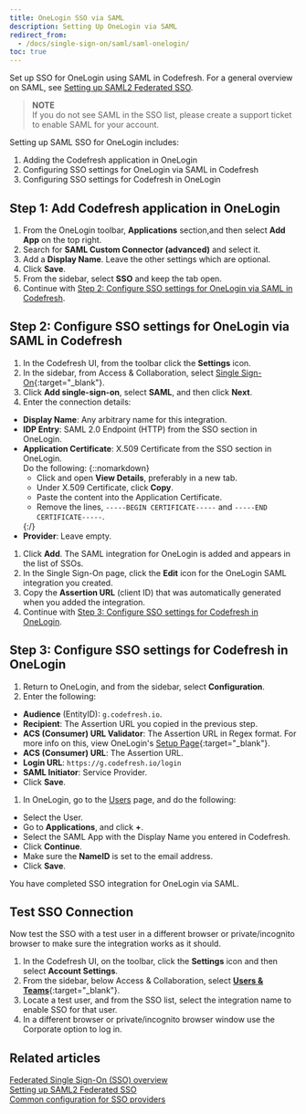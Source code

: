 ```yaml
---
title: OneLogin SSO via SAML
description: Setting Up OneLogin via SAML
redirect_from:
  - /docs/single-sign-on/saml/saml-onelogin/
toc: true
---
```


Set up SSO for OneLogin using SAML in Codefresh.
For a general overview on SAML, see [Setting up SAML2 Federated SSO]({{site.baseurl}}/docs/administration/single-sign-on/saml).

>**NOTE**  
  If you do not see SAML in the SSO list, please create a support ticket to enable SAML for your account.


Setting up SAML SSO for OneLogin includes:
1. Adding the Codefresh application in OneLogin
1. Configuring SSO settings for OneLogin via SAML in Codefresh
1. Configuring SSO settings for Codefresh in OneLogin

## Step 1: Add Codefresh application in OneLogin

1. From the OneLogin toolbar, **Applications** section,and then select **Add App** on the top right.
1. Search for **SAML Custom Connector (advanced)** and select it.
1. Add a **Display Name**. Leave the other settings which are optional. 
1. Click **Save**.
1. From the sidebar, select **SSO** and keep the tab open.
1. Continue with [Step 2: Configure SSO settings for OneLogin via SAML in Codefresh](#step-2-configure-sso-settings-for-onelogin-via-saml-in-codefresh).

## Step 2: Configure SSO settings for OneLogin via SAML in Codefresh

1. In the Codefresh UI, from the toolbar click the **Settings** icon.
1. In the sidebar, from Access & Collaboration, select [Single Sign-On](https://g.codefresh.io/2.0/account-settings/single-sign-on){:target="\_blank"}.
1. Click **Add single-sign-on**, select **SAML**, and then click **Next**.
1. Enter the connection details: 
  * **Display Name**: Any arbitrary name for this integration.
  * **IDP Entry**: SAML 2.0 Endpoint (HTTP) from the SSO section in OneLogin.
  * **Application Certificate**: X.509 Certificate from the SSO section in OneLogin.  
    Do the following: 
    {::nomarkdown}<ul><li>Click and open <b>View Details</b>, preferably in a new tab.</li><li>Under X.509 Certificate, click <b>Copy</b>.</li><li>Paste the content into the Application Certificate.</li><li>Remove the lines, <code class="highlighter-rouge">-----BEGIN CERTIFICATE-----</code> and <code class="highlighter-rouge">-----END CERTIFICATE-----</code>. </li> </ul>{:/} 
  * **Provider**: Leave empty. 
1. Click **Add**.
  The SAML integration for OneLogin is added and appears in the list of SSOs. 
1. In the Single Sign-On page, click the **Edit** icon for the OneLogin SAML integration you created.
1. Copy the **Assertion URL** (client ID) that was automatically generated when you added the integration. 
1. Continue with [Step 3: Configure SSO settings for Codefresh in OneLogin](#step-3-configure-sso-settings-for-codefresh-in-onelogin).

## Step 3: Configure SSO settings for Codefresh in OneLogin

1. Return to OneLogin, and from the sidebar, select **Configuration**. 
1. Enter the following:
  * **Audience** (EntityID): `g.codefresh.io`.
  * **Recipient**: The Assertion URL you copied in the previous step.
  * **ACS (Consumer) URL Validator**: The Assertion URL in Regex format. For more info on this, view OneLogin's [Setup Page](https://onelogin.service-now.com/support?id=kb_article&sys_id=c89fefdadb2310503de43e043996195a&kb_category=93e869b0db185340d5505eea4b961934){:target="\_blank"}.
  * **ACS (Consumer) URL**: The Assertion URL.
  * **Login URL**: `https://g.codefresh.io/login`
  * **SAML Initiator**: Service Provider.
  * Click **Save**.
1. In OneLogin, go to the [Users](https://cfsupport.onelogin.com/users) page, and do the following:
  * Select the User.
  * Go to **Applications**, and click **+**.
  * Select the SAML App with the Display Name you entered in Codefresh.
  * Click **Continue**.
  * Make sure the **NameID** is set to the email address.
  * Click **Save**.

You have completed SSO integration for OneLogin via SAML.



## Test SSO Connection

Now test the SSO with a test user in a different browser or private/incognito browser to make sure the integration works as it should.

1. In the Codefresh UI, on the toolbar, click the **Settings** icon and then select **Account Settings**.
1. From the sidebar, below Access & Collaboration, select [**Users & Teams**](https://g.codefresh.io/2.0/account-settings/single-sign-on){:target="\_blank"}.   
1. Locate a test user, and from the SSO list, select the integration name to enable SSO for that user.
1. In a different browser or private/incognito browser window use the Corporate option to log in.

## Related articles
[Federated Single Sign-On (SSO) overview]({{site.baseurl}}/docs/administration/single-sign-on/)  
[Setting up SAML2 Federated SSO]({{site.baseurl}}/docs/administration/single-sign-on/saml)  
[Common configuration for SSO providers]({{site.baseurl}}/docs/administration/single-sign-on/team-sync)  
